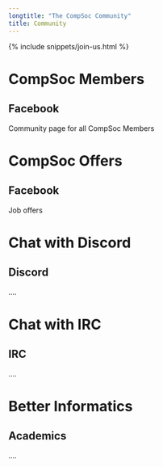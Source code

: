 ```yaml
---
longtitle: "The CompSoc Community"
title: Community
---
```


{% include snippets/join-us.html %}

<div>
	<h1>CompSoc Members</h1>
	<h2>Facebook</h2>
	<p>
		Community page for all CompSoc Members
	</p>
</div>

<div>
	<h1>CompSoc Offers</h1>
	<h2>Facebook</h2>
	<p>
		Job offers
	</p>
</div>

<div>
	<h1>Chat with Discord</h1>
	<h2>Discord</h2>
	<p>
		....
	</p>
</div>

<div>
	<h1>Chat with IRC</h1>
	<h2>IRC</h2>
	<p>
		....
	</p>
</div>

<div>
	<h1>Better Informatics</h1>
	<h2>Academics</h2>
	<p>
		....
	</p>
</div>
